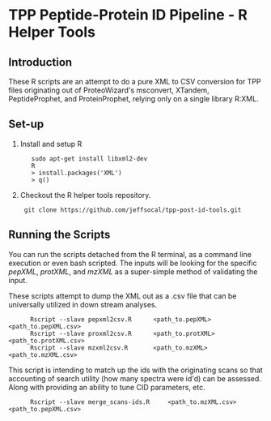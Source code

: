 # TPP Peptide-Protein ID Pipeline - R Helper Tools

## Introduction
These R scripts are an attempt to do a pure XML to CSV conversion for TPP files originating out of ProteoWizard's msconvert, XTandem, PeptideProphet, and ProteinProphet, relying only on a single library R:XML. 

## Set-up

1. Install and setup R

          sudo apt-get install libxml2-dev  
          R
          > install.packages('XML')
          > q()

2. Checkout the R helper tools repository.

        git clone https://github.com/jeffsocal/tpp-post-id-tools.git
        
## Running the Scripts
You can run the scripts detached from the R terminal, as a command line execution or even bash scripted. The inputs will be looking for the specific _pepXML_, _protXML_, and _mzXML_ as a super-simple method of validating the input.

These scripts attempt to dump the XML out as a .csv file that can be universally utilized in down stream analyses. 

          Rscript --slave pepxml2csv.R 		<path_to.pepXML> 	<path_to.pepXML.csv>
          Rscript --slave proxml2csv.R 		<path_to.protXML> 	<path_to.protXML.csv>
          Rscript --slave mzxml2csv.R 		<path_to.mzXML> 	<path_to.mzXML.csv>
          
This script is intending to match up the ids with the originating scans so that accounting of search utility (how many spectra were id'd) can be assessed. Along with providing an ability to tune CID parameters, etc. 

          Rscript --slave merge_scans-ids.R 	<path_to.mzXML.csv> <path_to.pepXML.csv>
